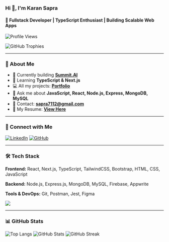 ### Hi 👋, I'm **Karan Sapra**
#### 🚀 Fullstack Developer | TypeScript Enthusiast | Building Scalable Web Apps

![Profile Views](https://komarev.com/ghpvc/?username=karansapra124&label=Profile%20views&color=0e75b6&style=flat)

![GitHub Trophies](https://github-profile-trophy.vercel.app/?username=karansapra124&theme=onedark)

---

### 🚀 About Me
- 🔭 Currently building [**Summit.AI**](https://summit-ai.onrender.com)
- 🌱 Learning **TypeScript & Next.js**
- 💻 All my projects: [**Portfolio**](https://karan-sapra-portfolio.netlify.app)
- 💬 Ask me about **JavaScript, React, Node.js, Express, MongoDB, MySQL**
- 📩 Contact: **sapra7112@gmail.com**
- 📄 My Resume: [**View Here**](https://drive.google.com/file/d/1015wKbLyq8U-RxEL2U19VsevPvrRYkwO/view?usp=drivesdk)

---

### 🔗 Connect with Me
[![LinkedIn](https://img.shields.io/badge/-LinkedIn-blue?style=for-the-badge&logo=linkedin&logoColor=white)](https://www.linkedin.com/in/karan-s-62b215217/)
[![GitHub](https://img.shields.io/badge/-GitHub-black?style=for-the-badge&logo=github&logoColor=white)](https://github.com/karansapra124)

---

### 🛠️ Tech Stack
**Frontend:** React, Next.js, TypeScript, TailwindCSS, Bootstrap, HTML, CSS, JavaScript

**Backend:** Node.js, Express.js, MongoDB, MySQL, Firebase, Appwrite

**Tools & DevOps:** Git, Postman, Jest, Figma

<p align="left">
  <img src="https://skillicons.dev/icons?i=react,nextjs,ts,js,tailwind,bootstrap,html,css,nodejs,express,mongodb,mysql,git,postman,firebase" />
</p>

---

### 📊 GitHub Stats
![Top Langs](https://github-readme-stats.vercel.app/api/top-langs/?username=karansapra124&layout=compact&theme=radical)
![GitHub Stats](https://github-readme-stats.vercel.app/api?username=karansapra124&show_icons=true&theme=radical)
![GitHub Streak](https://github-readme-streak-stats.herokuapp.com/?user=karansapra124&theme=radical)
